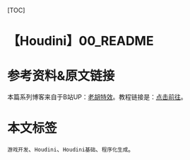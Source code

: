 [TOC]

# 【Houdini】00_README

# 参考资料&原文链接

本篇系列博客来自于B站UP：[老胡特效](https://space.bilibili.com/324928136)。教程链接是：[点击前往](https://www.bilibili.com/video/BV1Hi4y187Ww)。









# 本文标签

`游戏开发`、`Houdini`、`Houdini基础`、`程序化生成`。
